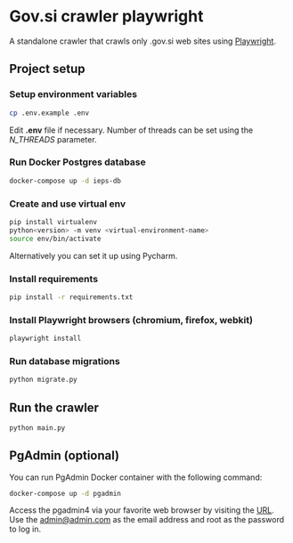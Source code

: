 # Gov.si crawler playwright

A standalone crawler that crawls only .gov.si web sites using [Playwright](https://playwright.dev/python/).

## Project setup

### Setup environment variables

```bash
cp .env.example .env
```

Edit **.env** file if necessary. Number of threads can be set using the *N_THREADS* parameter.

### Run Docker Postgres database

```bash
docker-compose up -d ieps-db
```

### Create and use virtual env

```bash
pip install virtualenv
python<version> -m venv <virtual-environment-name>
source env/bin/activate
```

Alternatively you can set it up using Pycharm.

### Install requirements

```bash
pip install -r requirements.txt
```

### Install Playwright browsers (chromium, firefox, webkit)

```bash
playwright install
```

### Run database migrations

```bash
python migrate.py
```

## Run the crawler

```bash
python main.py
```

## PgAdmin (optional)

You can run PgAdmin Docker container with the following command:

```bash
docker-compose up -d pgadmin
```

Access the pgadmin4 via your favorite web browser by visiting the [URL](http://localhost:5050/).
Use the admin@admin.com as the email address and root as the password to log in.
